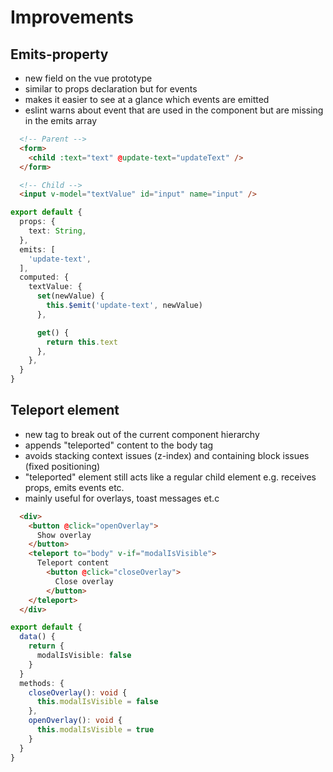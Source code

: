 # Improvements

## Emits-property
- new field on the vue prototype
- similar to props declaration but for events
- makes it easier to see at a glance which events are emitted
- eslint warns about event that are used in the component but are missing in the emits array

```html
  <!-- Parent -->
  <form>
    <child :text="text" @update-text="updateText" />
  </form>

  <!-- Child -->
  <input v-model="textValue" id="input" name="input" />
```

```ts
export default {
  props: {
    text: String,
  },
  emits: [
    'update-text',
  ],
  computed: {
    textValue: {
      set(newValue) {
        this.$emit('update-text', newValue)
      },

      get() {
        return this.text
      },
    },
  }
}
```



## Teleport element
- new tag to break out of the current component hierarchy
- appends "teleported" content to the body tag
- avoids stacking context issues (z-index) and containing block issues (fixed positioning)
- "teleported" element still acts like a regular child element e.g. receives props, emits events etc.
- mainly useful for overlays, toast messages et.c

```html
  <div>
    <button @click="openOverlay">
      Show overlay
    </button>
    <teleport to="body" v-if="modalIsVisible">
      Teleport content
        <button @click="closeOverlay">
          Close overlay
        </button>
    </teleport>
  </div>
```

```ts
export default {
  data() {
    return {
      modalIsVisible: false
    }
  }
  methods: {
    closeOverlay(): void {
      this.modalIsVisible = false
    },
    openOverlay(): void {
      this.modalIsVisible = true
    }
  }
}
```
